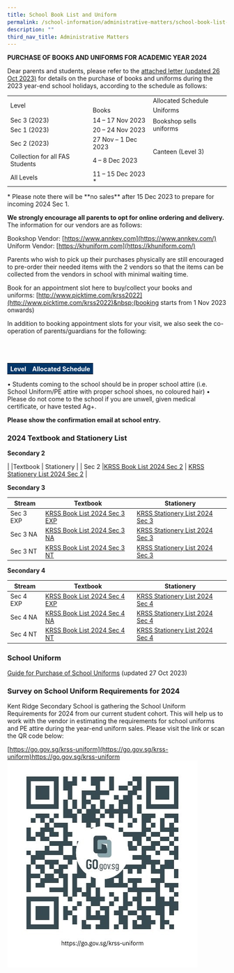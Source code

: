 ```yaml
---
title: School Book List and Uniform
permalink: /school-information/administrative-matters/school-book-list-uniform/
description: ""
third_nav_title: Administrative Matters
---
```

**PURCHASE OF BOOKS AND UNIFORMS FOR ACADEMIC YEAR 2024**

Dear parents and students, please refer to the [attached letter (updated 26 Oct 2023)](/files/letter%20to%20parents_year-end%20sales%20for%20ay2024_26-oct-2023.pdf) for details on the purchase of books and uniforms during the 2023 year-end school holidays, according to the schedule as follows:
<table>
 <tbody>
  <tr><td rowspan="2">Level</td>
  <td></td>  
  <td>Allocated Schedule</td>
 </tr>
 <tr>
  <td>Books</td>
  <td>Uniforms</td>
 </tr>
 <tr>
  <td>Sec 3 (2023)</td>
  <td>14 – 17 Nov 2023</td>
    <td rowspan="2">Bookshop sells uniforms</td>
 </tr>
	 <tr>
  <td>Sec 1 (2023)</td>
  <td>20 – 24 Nov 2023</td>
 </tr>
	 <tr>
  <td>Sec 2 (2023)</td>
  <td>27 Nov – 1 Dec 2023</td>
    <td rowspan="2">Canteen (Level 3)</td>
 </tr>
		 <tr>
  <td>Collection for all FAS Students</td>
  <td>4 – 8 Dec 2023</td>
  <td>&nbsp;</td>
 </tr>
			 <tr>
  <td>All Levels</td>
  <td>11 – 15 Dec 2023 *</td>
  <td>&nbsp;</td>
 </tr>
</tbody></table>
<style>
table, th, td {
 border-collapse: collapse;
}
</style>
* Please note there will be **no sales** after 15 Dec 2023 to prepare for incoming 2024 Sec 1.


**We strongly encourage all parents to opt for online ordering and delivery.** The information for our vendors are as follows:

Bookshop Vendor:&nbsp;[https://www.annkev.com](https://www.annkev.com/)  
Uniform Vendor:&nbsp;[https://khuniform.com](https://khuniform.com/)

Parents who wish to pick up their purchases physically are still encouraged to pre-order their needed items with the 2 vendors so that the items can be collected from the vendors in school with minimal waiting time.

Book for an appointment slot here to buy/collect your books and uniforms:&nbsp;[http://www.picktime.com/krss2022](http://www.picktime.com/krss2022)&nbsp;(booking starts from 1 Nov 2023 onwards)

In addition to booking appointment slots for your visit, we also seek the co-operation of parents/guardians for the following: <br><br><br><br><table>
  <tbody><tr style="background-color:#033668">
    <th style="font-weight:bold; color:#ffffff">Level</th>
    <th style="font-weight:bold; color:#ffffff">Allocated Schedule</th></tr></tbody></table>
•	Students coming to the school should be in proper school attire (i.e. School Uniform/PE attire with proper school shoes, no coloured hair) 
•	Please do not come to the school if you are unwell, given medical certificate, or have tested Ag+.

**Please show the confirmation email at school entry.**

### 2024 Textbook and Stationery List

**Secondary 2**

| |Textbook | Stationery |
| Sec 2     |[KRSS Book List 2024 Sec 2](/files/krss%20book%20list%202024%20sec2.pdf)    |  [KRSS Stationery List 2024 Sec 2](/files/krss%20stationery%20list%202024%20sec2.pdf)  |

**Secondary 3**

| Stream |Textbook | Stationery |
| -------- | -------- | -------- |
| Sec 3 EXP     |[KRSS Book List 2024 Sec 3 EXP](/files/krss%20book%20list%202024%203exp.pdf)  | [KRSS Stationery List 2024 Sec 3](/files/krss%20stationery%20list%202024%20sec3.pdf)  |
| Sec 3 NA     |[KRSS Book List 2024 Sec 3 NA](/files/krss%20book%20list%202024%203na.pdf)  | [KRSS Stationery List 2024 Sec 3](/files/krss%20stationery%20list%202024%20sec3.pdf)   |
| Sec 3 NT     |[KRSS Book List 2024 Sec 3 NT](/files/krss%20book%20list%202024%203nt.pdf)   | [KRSS Stationery List 2024 Sec 3](/files/krss%20stationery%20list%202024%20sec3.pdf)    |

**Secondary 4**

| Stream |Textbook | Stationery |
| -------- | -------- | -------- |
| Sec 4 EXP     |[KRSS Book List 2024 Sec 4 EXP](/files/krss%20book%20list%202024%204exp.pdf) |[KRSS Stationery List 2024 Sec 4](/files/krss%20stationery%20list%202024%20sec4.pdf)    |
| Sec 4 NA     |[KRSS Book List 2024 Sec 4 NA](/files/krss%20book%20list%202024%204na.pdf)  |[KRSS Stationery List 2024 Sec 4](/files/krss%20stationery%20list%202024%20sec4.pdf)    |
| Sec 4 NT     |[KRSS Book List 2024 Sec 4 NT](/files/krss%20book%20list%202024%204nt.pdf)   | [KRSS Stationery List 2024 Sec 4](/files/krss%20stationery%20list%202024%20sec4.pdf)    |


### School Uniform

[Guide for Purchase of School Uniforms](/files/uniform_krss%20info%20sheet%202023%20(26%20oct%202023).pdf) (updated 27 Oct 2023)

### Survey on School Uniform Requirements for 2024

Kent Ridge Secondary School is gathering the School Uniform Requirements for 2024 from our current student cohort. This will help us to work with the vendor in estimating the requirements for school uniforms and PE attire during the year-end uniform sales. Please visit the link or scan the QR code below:

[https://go.gov.sg/krss-uniform](https://go.gov.sg/krss-uniform)https://go.gov.sg/krss-uniform  
![](/images/survey%20on%20school%20uniform%20requirements%20for%202024.jpg)